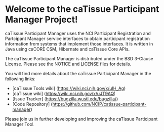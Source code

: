 Welcome to the caTissue Participant Manager Project!
=====================================

caTissue Participant Manager uses the NCI Participant Registration and Partcipant Manager service interfaces to obtain participant registration information from systems that implement those interfaces.  It is written in Java using caCORE CSM, Hibernate and caTissue Core APIs.

The caTissue Participant Manager is distributed under the BSD 3-Clause License.
Please see the NOTICE and LICENSE files for details.

You will find more details about the caTissue Participant Manager in the following links:
 * [caTissue Tools wiki] (https://wiki.nci.nih.gov/x/uIH_Ag)
 * [caTissue wiki] (https://wiki.nci.nih.gov/x/uJT9AQ)
 * [Issue Tracker] (https://bugzilla.wustl.edu/bugzilla/)
 * [Code Repository] (https://github.com/NCIP/catissue-participant-manager)

Please join us in further developing and improving the caTissue Participant Manager Tool.

 
